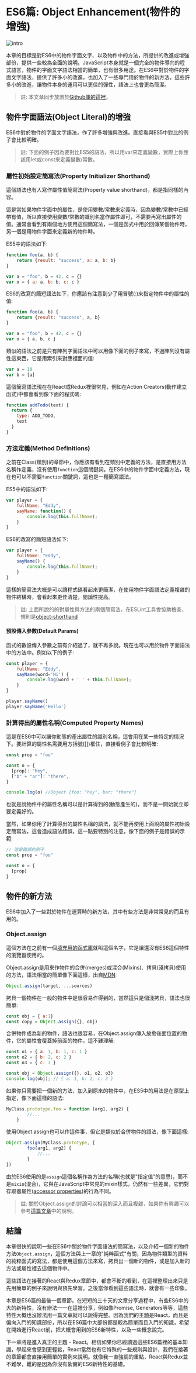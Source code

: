 # ES6篇: Object Enhancement(物件的增強)

![intro](https://raw.githubusercontent.com/eyesofkids/ironman2017/master/day13_object_improve/asset/intro.png)

本章的目標是對ES6中的物件字面文字、以及物件中的方法，所提供的改進或增強部份，提供一些較為全面的說明。JavaScript本身就是一個完全的物件導向的程式語言，物件的字面文字語法相當的簡單，也有很多用途。在ES6中對於物件的字面文字語法，提供了許多小的改進，也加入了一些專門用於物件的新方法，這些許多小的改進，讓物件本身的運用可以更佳的彈性，語法上也會更為簡潔。

> 註: 本文章同步放置於[Github庫的這裡](https://github.com/eyesofkids/ironman2017/tree/master/day13_object_improve)。

## 物件字面語法(Object Literal)的增強

ES6中對於物件的字面文字語法，作了許多增強與改進。直接看與ES5中對比的例子會比較明確。

> 註: 下面的例子因為要對比ES5的語法，所以用var來定義變數，實際上你應該用let或const來定義變數/常數。

### 屬性初始設定簡寫法(Property Initializer Shorthand)

這個語法也有人寫作屬性值簡寫法(Property value shorthand)，都是指同樣的內容。

這是當如果物件字面中的屬性，是使用變數/常數來定義時，因為變數/常數中已經帶有值，所以直接使用變數/常數的識別名當作屬性即可，不需要再寫出屬性的值。通常會看到有兩個地方使用這個簡寫法，一個是函式中用於回傳某個物件時，另一個是用物件字面來定義新的物件時。

ES5中的語法如下:

```js
function foo(a, b) {
    return {result: "success", a: a, b: b}
}

var a = "foo", b = 42, c = {}
var o = { a: a, b: b, c: c }
```

ES6的改寫的簡短語法如下，你應該有注意到少了用冒號(:)來指定物件中的屬性的值:

```js
function foo(a, b) {
    return {result: "success", a, b}
}

var a = "foo", b = 42, c = {}
var o = { a, b, c }
```

類似的語法之前是只有陣列字面語法中可以用像下面的例子來寫，不過陣列沒有屬性這東西，它是用索引來對應裡面的值:

```js
var a = 10
var b = [a]
```

這個簡寫語法現在在React或Redux裡很常見，例如在Action Creators(動作建立函式)中都會看到像下面的程式碼:

```js
function addTodo(text) {
  return {
    type: ADD_TODO,
    text
  }
}
```

### 方法定義(Method Definitions)

之前在Class(類別)的章節中，你應該有看到在類別中定義的方法，是直接用方法名稱作定義，沒有使用`function`這個關鍵詞。在ES6中的物件字面中定義方法，現在也可以不需要`function`關鍵詞，這也是一種簡寫語法。

ES5中的語法如下:

```js
var player = {
    fullName: "Eddy",
    sayName: function() {
        console.log(this.fullName);
    }
}
```

ES6的改寫的簡短語法如下:

```js
var player = {
    fullName: "Eddy",
    sayName() {
        console.log(this.fullName);
    }
}
```

這樣的簡寫法大概是可以讓程式碼看起來更簡潔，在使用物件字面語法定義複雜的物件結構時，會看起來更佳清楚，閱讀性提高。

> 註: 上面所說的的對屬性與方法的兩個簡寫法，在ESLint工具會協助檢查，規則是[object-shorthand](http://eslint.org/docs/rules/object-shorthand)

#### 預設傳入參數(Default Params)

函式的數設傳入參數之前有介紹過了，就不再多說。現在也可以用於物件字面語法中的方法中。例如以下的例子:

```js
const player = {
    fullName: "Eddy",
    sayName(word='Hi') {
        console.log(word + ' ' + this.fullName);
    }
}

player.sayName()
player.sayName('Hello')
```

### 計算得出的屬性名稱(Computed Property Names)

這是在ES6中可以讓你動態的產出屬性的識別名稱，這會用在某一些特定的情況下。要計算的屬性名需要用方括號([])框住，直接看例子會比較明確:

```js
const prop = "foo"

const o = {
  [prop]: "hey",
  ["b" + "ar"]: "there",
}

console.log(o) //Object {foo: "hey", bar: "there"}
```

也就是說物件中的屬性名稱可以是計算得到的(動態產生的)，而不是一開始就立即要定義好的。

當然，如果你用了計算得出的屬性名稱的語法，就不能再使用上面說的屬性初始設定簡寫法，這會造成語法錯誤，這一點要特別的注意，像下面的例子是錯誤的示範:

```js
// 這是錯誤的例子
const prop = "foo"

const o = {
  [prop]
}
```

## 物件的新方法

ES6中加入了一些對於物件在運算時的新方法，其中有些方法是非常常見的而且有用的。

### Object.assign

這個方法在之前有一個[填充用的函式庫](https://github.com/sindresorhus/object-assign)就叫這個名字，它是讓還沒有ES6這個特性的瀏覽器使用的。

Object.assign是用來作物件的合併(merges)或混合(Mixins)、拷貝(淺拷貝)使用的方法，語法相當的簡單像下面這樣，出自[MDN](https://developer.mozilla.org/en-US/docs/Web/JavaScript/Reference/Global_Objects/Object/assign):

```js
Object.assign(target, ...sources)
```

拷貝一個物件在一般的物件中是很容易作得到的，當然這只是個淺拷貝，語法也很簡單:

```js
const obj = { a:1}
const copy = Object.assign({}, obj)
```

合併物件成為新的物件，語法也很容易，在Object.assign傳入放愈後面位置的物件，它的屬性會覆蓋掉前面的物件，這不難理解:

```js
const o1 = { a: 1, b: 1, c: 1 }
const o2 = { b: 2, c: 2 }
const o3 = { c: 3 }

const obj = Object.assign({}, o1, o2, o3)
console.log(obj); // { a: 1, b: 2, c: 3 }
```

如果你只需要把一個新的方法，加入到原來的物件中，在ES5中的用法是在原型上指定，像下面這樣的語法:

```js
MyClass.prototype.foo = function (arg1, arg2) {
        //...
    }
```

使用Object.assign也可以作這件事，但它是類似於合併物件的語法，像下面這樣:

```js
Object.assign(MyClass.prototype, {
        foo(arg1, arg2) {
            //...
        }
})
```

由於ES6使用的是`assign`這個名稱作為方法的名稱(也就是"指定值"的意思)，而不是`mixin`(混合)，它與在JavaScript中常見的mixin樣式，仍然有一些差異，它們對存取器屬性([accessor properties](https://developer.mozilla.org/en-US/docs/Web/JavaScript/Reference/Global_Objects/Object/defineProperty))的行為不同。

> 註: 關於Object.assign的討論可以相當的深入而且複雜，如果你有興趣可以參考[這篇文章](http://www.2ality.com/2014/01/object-assign.html)中的說明。

## 結論

本章很快的說明一些在ES6中關於物件字面語法的簡寫法，以及介紹一個新的物件方法`Object.assign`，這個方法與上一章的"純粹函式"有關，因為物件類型的資料的純粹函式的寫法，都是使用這個方法來寫，拷貝出一個新的物件，或是加入新的方法或屬性裡去這個物件中。

這些語法在接著的React與Redux章節中，都會不斷的看到，在這裡整理出來只是先用簡單的例子來說明與預先學習。之後當你看到這些語法時，就會有一些印象。

本章是ES6篇的最後一個章節。在短短的三十天的文章分享過程中，有些ES6中的大的新特性，沒有辦法一一在這裡分享，例如像Promise, Generators等等，這些特性大概也沒辦法用一篇文章就可以說得完整。因為我們的主題是React，而且是偏向入門的知識部份，所以在ES6篇中大部份都是較為簡單而且入門的知識，希望在開始進行React前，把大概會用到的ES6新特性，以及一些概念說完。

下一章將是進入真正的主題 - React。相信如果你已經讀過這些ES6篇裡的基本知識，學起來會感到更輕鬆，React當然也有它特殊的一些規則與設計，我們在接著的章節都會直接用簡單的實例來說明。就像我一直強調的重點，React與Redux並不難學，難的是因為你沒有紥實的ES6新特性的基礎。
